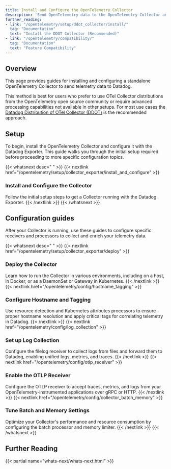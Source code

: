 ```yaml
---
title: Install and Configure the OpenTelemetry Collector
description: 'Send OpenTelemetry data to the OpenTelemetry Collector and Datadog Exporter'
further_reading:
- link: "/opentelemetry/setup/ddot_collector/install/"
  tag: "Documentation"
  text: "Install the DDOT Collector (Recommended)"
- link: "/opentelemetry/compatibility/"
  tag: "Documentation"
  text: "Feature Compatibility"
---
```


## Overview

This page provides guides for installing and configuring a standalone OpenTelemetry Collector to send telemetry data to Datadog.

This method is best for users who prefer to use OTel Collector distributions from the OpenTelemetry open source community or require advanced processing capabilities not available in other setups. For most use cases the [Datadog Distribution of OTel Collector (DDOT)][1] is the recommended approach.

## Setup

To begin, install the OpenTelemetry Collector and configure it with the Datadog Exporter. This guide walks you through the initial setup required before proceeding to more specific configuration topics.

{{< whatsnext desc=" " >}}
    {{< nextlink href="/opentelemetry/setup/collector_exporter/install_and_configure" >}}
    <h3>Install and Configure the Collector</h3>
    Follow the initial setup steps to get a Collector running with the Datadog Exporter.
    {{< /nextlink >}}
{{< /whatsnext >}}

## Configuration guides

After your Collector is running, use these guides to configure specific receivers and processors to collect and enrich your telemetry data.

{{< whatsnext desc=" " >}}
    {{< nextlink href="/opentelemetry/setup/collector_exporter/deploy" >}}
    <h3>Deploy the Collector</h3>
    Learn how to run the Collector in various environments, including on a host, in Docker, or as a DaemonSet or Gateway in Kubernetes.
    {{< /nextlink >}}
    {{< nextlink href="/opentelemetry/config/hostname_tagging" >}}
    <h3>Configure Hostname and Tagging</h3>
    Use resource detection and Kubernetes attributes processors to ensure proper hostname resolution and apply critical tags for correlating telemetry in Datadog.
    {{< /nextlink >}}
    {{< nextlink href="/opentelemetry/config/log_collection" >}}
    <h3>Set up Log Collection</h3>
    Configure the filelog receiver to collect logs from files and forward them to Datadog, enabling unified logs, metrics, and traces.
    {{< /nextlink >}}
    {{< nextlink href="/opentelemetry/config/otlp_receiver" >}}
    <h3>Enable the OTLP Receiver</h3>
    Configure the OTLP receiver to accept traces, metrics, and logs from your OpenTelemetry-instrumented applications over gRPC or HTTP.
    {{< /nextlink >}}
    {{< nextlink href="/opentelemetry/config/collector_batch_memory" >}}
    <h3>Tune Batch and Memory Settings</h3>
    Optimize your Collector's performance and resource consumption by configuring the batch processor and memory limiter.
    {{< /nextlink >}}
{{< /whatsnext >}}

## Further Reading

{{< partial name="whats-next/whats-next.html" >}}

[1]: /opentelemetry/setup/ddot_collector/install/
